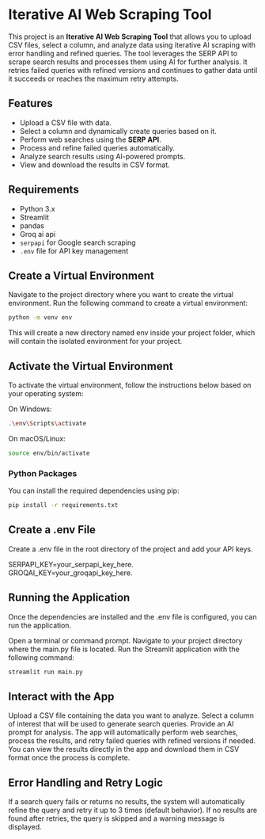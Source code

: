 # Iterative AI Web Scraping Tool

This project is an **Iterative AI Web Scraping Tool** that allows you to upload CSV files, select a column, and analyze data using iterative AI scraping with error handling and refined queries. The tool leverages the SERP API to scrape search results and processes them using AI for further analysis. It retries failed queries with refined versions and continues to gather data until it succeeds or reaches the maximum retry attempts.

## Features

- Upload a CSV file with data.
- Select a column and dynamically create queries based on it.
- Perform web searches using the **SERP API**.
- Process and refine failed queries automatically.
- Analyze search results using AI-powered prompts.
- View and download the results in CSV format.

## Requirements

- Python 3.x
- Streamlit
- pandas
- Groq ai api
- `serpapi` for Google search scraping
- `.env` file for API key management

## Create a Virtual Environment
Navigate to the project directory where you want to create the virtual environment.
Run the following command to create a virtual environment:
```bash
python -m venv env
```
This will create a new directory named env inside your project folder, which will contain the isolated environment for your project.

## Activate the Virtual Environment
To activate the virtual environment, follow the instructions below based on your operating system:

On Windows:
```bash
.\env\Scripts\activate
```
On macOS/Linux:
```bash
source env/bin/activate
```

### Python Packages

You can install the required dependencies using pip:

```bash
pip install -r requirements.txt
```

## Create a .env File

Create a .env file in the root directory of the project and add your API keys.

SERPAPI_KEY=your_serpapi_key_here.
GROQAI_KEY=your_groqapi_key_here.

## Running the Application

Once the dependencies are installed and the .env file is configured, you can run the application.

Open a terminal or command prompt.
Navigate to your project directory where the main.py file is located.
Run the Streamlit application with the following command:
```bash
streamlit run main.py
```

## Interact with the App
Upload a CSV file containing the data you want to analyze.
Select a column of interest that will be used to generate search queries.
Provide an AI prompt for analysis.
The app will automatically perform web searches, process the results, and retry failed queries with refined versions if needed.
You can view the results directly in the app and download them in CSV format once the process is complete.

## Error Handling and Retry Logic
If a search query fails or returns no results, the system will automatically refine the query and retry it up to 3 times (default behavior).
If no results are found after retries, the query is skipped and a warning message is displayed.




